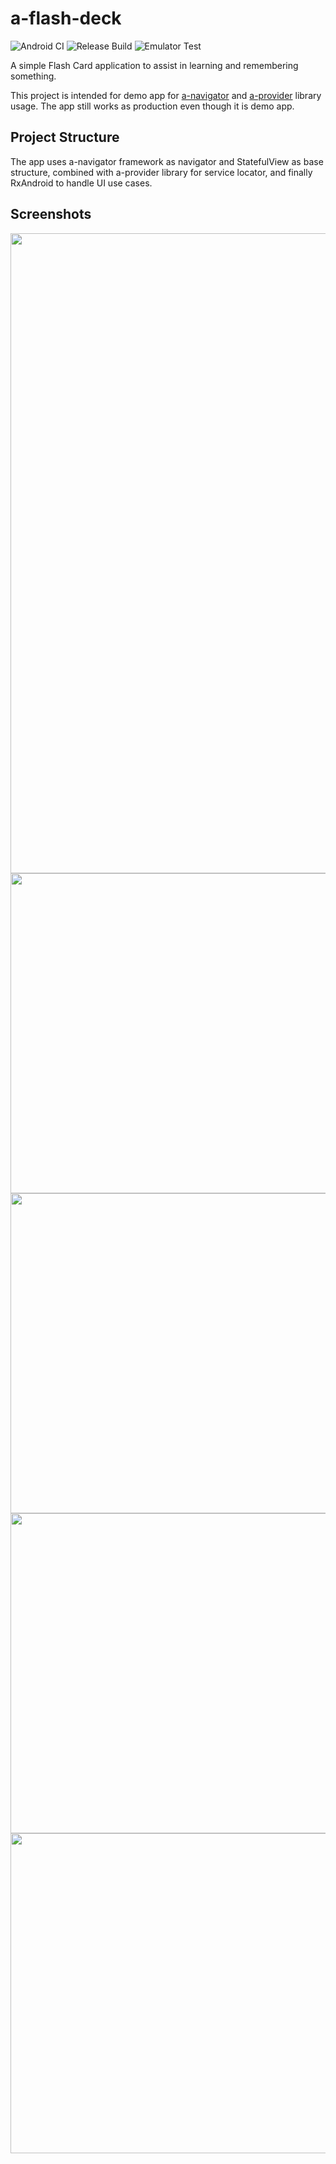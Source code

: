 # a-flash-deck

![Android CI](https://github.com/rh-id/a-flash-deck/actions/workflows/gradlew-build.yml/badge.svg)
![Release Build](https://github.com/rh-id/a-flash-deck/actions/workflows/android-release.yml/badge.svg)
![Emulator Test](https://github.com/rh-id/a-flash-deck/actions/workflows/android-emulator-test.yml/badge.svg)

A simple Flash Card application to assist in learning and remembering something.

This project is intended for demo app for [a-navigator](https://github.com/rh-id/a-navigator) and [a-provider](https://github.com/rh-id/a-provider) library usage.
The app still works as production even though it is demo app.

## Project Structure

The app uses a-navigator framework as navigator and StatefulView as base structure,
combined with a-provider library for service locator,
and finally RxAndroid to handle UI use cases.

## Screenshots
<img src="https://github.com/rh-id/a-flash-deck/blob/master/fastlane/metadata/android/en-US/images/featureGraphic.png" width="1024"/>

<img src="https://github.com/rh-id/a-flash-deck/blob/master/fastlane/metadata/android/en-US/images/phoneScreenshots/1.png" height="512"/>
<img src="https://github.com/rh-id/a-flash-deck/blob/master/fastlane/metadata/android/en-US/images/phoneScreenshots/2.png" height="512"/>
<img src="https://github.com/rh-id/a-flash-deck/blob/master/fastlane/metadata/android/en-US/images/phoneScreenshots/3.png" height="512"/>
<img src="https://github.com/rh-id/a-flash-deck/blob/master/fastlane/metadata/android/en-US/images/phoneScreenshots/4.png" height="512"/>

